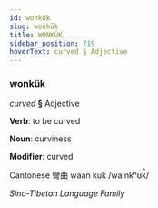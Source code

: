 ```yaml
---
id: wonkük
slug: wonkük
title: WONKÜK
sidebar_position: 719
hoverText: curved § Adjective
---
```


### wonkük

*curved* **§** Adjective

**Verb**: to be curved

**Noun**: curviness

**Modifier**: curved

Cantonese 彎曲 waan kuk /waːnkʰʊk̚/

*Sino-Tibetan Language Family*
